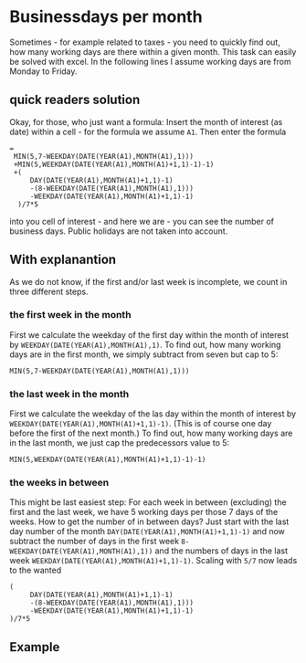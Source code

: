 # Businessdays per month

Sometimes - for example related to taxes - you need to quickly find out, how many working days are there within a given month.
This task can easily be solved with excel. In the following lines I assume working days are from Monday to Friday.

## quick readers solution

Okay, for those, who just want a formula: Insert the month of interest (as date) within a cell - for the formula we assume `A1`.
Then enter the formula

```excel
=
 MIN(5,7-WEEKDAY(DATE(YEAR(A1),MONTH(A1),1)))
 +MIN(5,WEEKDAY(DATE(YEAR(A1),MONTH(A1)+1,1)-1)-1)
 +(
     DAY(DATE(YEAR(A1),MONTH(A1)+1,1)-1)
     -(8-WEEKDAY(DATE(YEAR(A1),MONTH(A1),1)))
     -WEEKDAY(DATE(YEAR(A1),MONTH(A1)+1,1)-1)
  )/7*5
```

into you cell of interest - and here we are - you can see the number of business days. Public holidays are not taken into account.

## With explanantion

As we do not know, if the first and/or last week is incomplete, we count in three different steps.

### the first week in the month

First we calculate the weekday of the first day within the month of interest by `WEEKDAY(DATE(YEAR(A1),MONTH(A1),1)`.
To find out, how many working days are in the first month, we simply subtract from seven but cap to 5:

```excel
MIN(5,7-WEEKDAY(DATE(YEAR(A1),MONTH(A1),1)))
```

### the last week in the month

First we calculate the weekday of the las day within the month of interest by `WEEKDAY(DATE(YEAR(A1),MONTH(A1)+1,1)-1)`. (This is of course one day before the first of the next month.)
To find out, how many working days are in the last month, we just cap the predecessors value to 5:

```excel
MIN(5,WEEKDAY(DATE(YEAR(A1),MONTH(A1)+1,1)-1)-1)
```

### the weeks in between

This might be last easiest step: For each week in between (excluding) the first and the last week, we have 5 working days per those 7 days of the weeks.
How to get the number of in between days?
Just start with the last day number of the month `DAY(DATE(YEAR(A1),MONTH(A1)+1,1)-1)` and now subtract the number of days in the first week `8-WEEKDAY(DATE(YEAR(A1),MONTH(A1),1))` and the numbers of days in the last week `WEEKDAY(DATE(YEAR(A1),MONTH(A1)+1,1)-1)`.
Scaling with `5/7` now leads to the wanted

```excel
(
     DAY(DATE(YEAR(A1),MONTH(A1)+1,1)-1)
     -(8-WEEKDAY(DATE(YEAR(A1),MONTH(A1),1)))
     -WEEKDAY(DATE(YEAR(A1),MONTH(A1)+1,1)-1)
)/7*5
```

## Example

